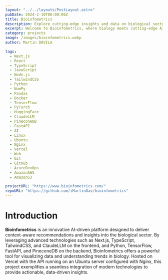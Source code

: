 ```yaml
---
layout: "../../layouts/PostLayout.astro"
pubDate: 2024-2-10T00:00:00Z
title: Bioinfometrics
description: Explore cutting-edge insights and data on biological sectors with Bioinfometrics. Our platform delivers unique perspectives on industry trends to keep you well-informed and ahead of the curve.
excerpt: Welcome to Bioinfometrics, where biology meets cutting-edge AI.
category: projects
image: /images/bioinfometrics.webp
author: Martin DAVILA

tags:
  - Next.js
  - React
  - TypeScript
  - JavaScript
  - Node.js
  - TailwindCSS
  - Python
  - NumPy
  - Pandas
  - Docker
  - TensorFlow
  - PyTorch
  - HuggingFace
  - ClaudeLLM
  - PineconeDB
  - FastAPI
  - AI
  - Linux
  - Ubuntu
  - Nginx
  - Vercel
  - Web
  - Git
  - GitHub
  - AzureDevOps
  - AmazonAWS
  - AmazonS3

projectURL: "https://www.bioinfometrics.com/"
repoURL: "https://github.com/iMartinDav/bioinfometrics"
---
```


# Introduction

**Bioinfometrics** is an innovative AI-driven platform designed to deliver context-aware recommendations and insights into the biological sector. By leveraging advanced technologies such as Next.js, TypeScript, TailwindCSS, and ClaudeLLM on the frontend, and Python, TensorFlow, FastAPI, and PineconeDB on the backend, Bioinfometrics offers a powerful tool for visualizing data and understanding trends in biology. Hosted on Vercel with the API running on an Ubuntu server configured with Nginx, this project exemplifies a seamless integration of modern technologies to provide actionable, data-driven insights.
